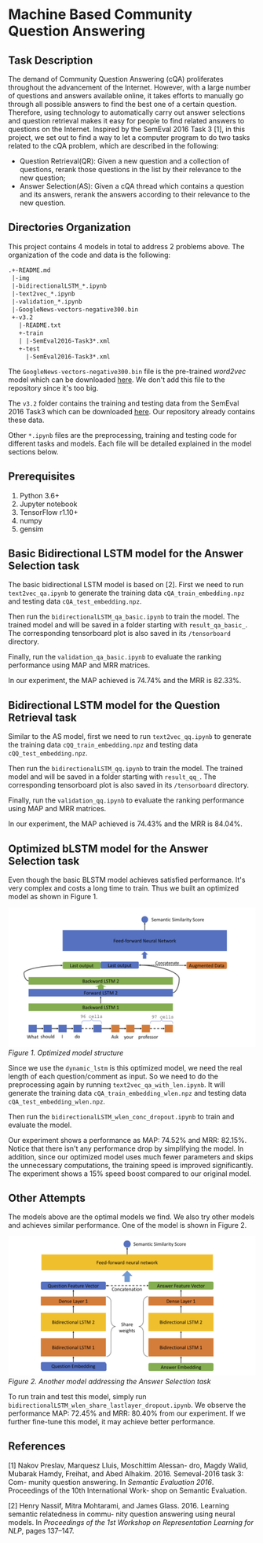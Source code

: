 # Machine Based Community Question Answering

## Task Description

The demand of Community Question Answering (cQA) proliferates throughout the advancement of the Internet. However, with a large number of questions and answers available online, it takes efforts to manually go through all possible answers to find the best one of a certain question. Therefore, using technology to automatically carry out answer selections and question retrieval makes it easy for people to find related answers to questions on the Internet. Inspired by the SemEval 2016 Task 3 [1], in this project, we set out to find a way to let a computer program to do two tasks related to the cQA problem, which are described in the following:	
		
  * Question Retrieval(QR): Given a new question and a collection of questions, rerank those questions in the list by their relevance to the new question;				
  * Answer Selection(AS): Given a cQA thread which contains a question and its answers, rerank the answers according to their relevance to the new question.

## Directories Organization

This project contains 4 models in total to address 2 problems above.
The organization of the code and data is the following:

```
.+-README.md
 |-img
 |-bidirectionalLSTM_*.ipynb
 |-text2vec_*.ipynb
 |-validation_*.ipynb
 |-GoogleNews-vectors-negative300.bin
 +-v3.2
   |-README.txt
   +-train
   | |-SemEval2016-Task3*.xml
   +-test
     |-SemEval2016-Task3*.xml
```

The ``GoogleNews-vectors-negative300.bin`` file is the pre-trained _word2vec_ model which can be downloaded [here](https://code.google.com/archive/p/word2vec/).
We don't add this file to the repository since it's too big.

The ``v3.2`` folder contains the training and testing data from the SemEval 2016 Task3 which can be downloaded [here](http://alt.qcri.org/semeval2016/task3/index.php?id=data-and-tools).
Our repository already contains these data.

Other ``*.ipynb`` files are the preprocessing, training and testing code for different tasks and models.
Each file will be detailed explained in the model sections below.

## Prerequisites

1. Python 3.6+
1. Jupyter notebook
1. TensorFlow r1.10+
1. numpy
1. gensim

## Basic Bidirectional LSTM model for the Answer Selection task

The basic bidirectional LSTM model is based on [2].
First we need to run ``text2vec_qa.ipynb`` to generate the training data ``cQA_train_embedding.npz`` and testing data ``cQA_test_embedding.npz``.

Then run the ``bidirectionalLSTM_qa_basic.ipynb`` to train the model.
The trained model and will be saved in a folder starting with ``result_qa_basic_``.
The corresponding tensorboard plot is also saved in its ``/tensorboard`` directory.

Finally, run the ``validation_qa_basic.ipynb`` to evaluate the ranking performance using MAP and MRR matrices.

In our experiment, the MAP achieved is 74.74% and the MRR is 82.33%.

## Bidirectional LSTM model for the Question Retrieval task

Similar to the AS model,
first we need to run ``text2vec_qq.ipynb`` to generate the training data ``cQQ_train_embedding.npz`` and testing data ``cQQ_test_embedding.npz``.

Then run the ``bidirectionalLSTM_qq.ipynb`` to train the model.
The trained model and will be saved in a folder starting with ``result_qq_``.
The corresponding tensorboard plot is also saved in its ``/tensorboard`` directory.

Finally, run the ``validation_qq.ipynb`` to evaluate the ranking performance using MAP and MRR matrices.

In our experiment, the MAP achieved is 74.43% and the MRR is 84.04%.

## Optimized bLSTM model for the Answer Selection task

Even though the basic BLSTM model achieves satisfied performance.
It's very complex and costs a long time to train.
Thus we built an optimized model as shown in Figure 1.

![Figure 1](img/optimize_model.jpg "Optimized model structure")
*Figure 1. Optimized model structure*

Since we use the ``dynamic_lstm`` is this optimized model, we need the real length of each question/comment as input.
So we need to do the preprocessing again by running ``text2vec_qa_with_len.ipynb``.
It will generate the training data ``cQA_train_embedding_wlen.npz`` and testing data ``cQA_test_embedding_wlen.npz``.

Then run the ``bidirectionalLSTM_wlen_conc_dropout.ipynb`` to train and evaluate the model.

Our experiment shows a performance as MAP: 74.52% and MRR: 82.15%.
Notice that there isn't any performance drop by simplifying the model.
In addition, since our optimized model uses much fewer parameters and skips the unnecessary computations, the training speed is improved significantly.
The experiment shows a 15% speed boost compared to our original model.

## Other Attempts

The models above are the optimal models we find.
We also try other models and achieves similar performance.
One of the model is shown in Figure 2.

![Figure 1](img/independent_lstm_model.jpg "Independent LSTM model")
*Figure 2. Another model addressing the Answer Selection task*

To run train and test this model, simply run ``bidirectionalLSTM_wlen_share_lastlayer_dropout.ipynb``.
We observe the performance MAP: 72.45% and MRR: 80.40% from our experiment.
If we further fine-tune this model, it may achieve better performance.

## References

[1] Nakov Preslav, Marquesz Lluis, Moschittim Alessan- dro, Magdy Walid, Mubarak Hamdy, Freihat, and Abed Alhakim. 2016. Semeval-2016 task 3: Com- munity question answering. In _Semantic Evaluation 2016_. Proceedings of the 10th International Work- shop on Semantic Evaluation.

[2] Henry Nassif, Mitra Mohtarami, and James Glass. 2016. Learning semantic relatedness in commu- nity question answering using neural models. In _Proceedings of the 1st Workshop on Representation Learning for NLP_, pages 137–147.

